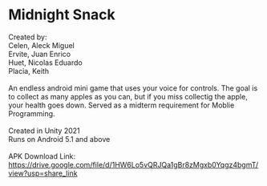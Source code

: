 # Midnight Snack
Created by:<br>
Celen, Aleck Miguel<br>
Ervite, Juan Enrico<br>
Huet, Nicolas Eduardo<br>
Placia, Keith<br>
<br>
An endless android mini game that uses your voice for controls. The goal is to collect as many apples as you can, but if you miss collectig the apple, your health goes down. Served as a midterm requirement for Moblie Programming.
<br>
<br>
Created in Unity 2021<br>
Runs on Android 5.1 and above<br>
<br>
APK Download Link:<br>
https://drive.google.com/file/d/1HW6Lo5vQRJQa1gBr8zMgxb0Yqgz4bgmT/view?usp=share_link<br>
